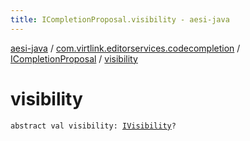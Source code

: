 ```yaml
---
title: ICompletionProposal.visibility - aesi-java
---
```


[aesi-java](../../index.html) / [com.virtlink.editorservices.codecompletion](../index.html) / [ICompletionProposal](index.html) / [visibility](.)

# visibility

`abstract val visibility: `[`IVisibility`](../../com.virtlink.editorservices/-i-visibility/index.html)`?`